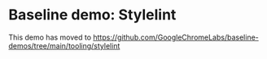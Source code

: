 # Baseline demo: Stylelint

This demo has moved to https://github.com/GoogleChromeLabs/baseline-demos/tree/main/tooling/stylelint
